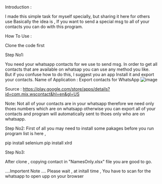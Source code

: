 Introduction : 

I made this simple task for myself specially, but sharing it here for others use
Basically the idea is , If you want to send a special msg to all of your contacts
you can do with this program.


How To Use :

Clone the code first


Step No1:

You need your whatsapp contacts for we use to send msg.
In order to get all contacts that are available on whatsap you 
can use any method you like.
But if you confuse how to do this, I suggest you an app
Install it and export your contacts.
Name of Application : Export contacts for WhatsApp
![image](https://user-images.githubusercontent.com/81078376/118043830-51dc0100-b38f-11eb-8bfd-8ff11052d485.png)

Source : https://play.google.com/store/apps/details?id=com.mix.wscontact&hl=en&gl=US

Note: Not all of your contacts are in your whatsapp therefore we need only thoes numbers which are on whatsapp
otherwise you can export all of your contacts and program will automatically sent to thoes only who are on whatsapp.



Step No2:
First of all you may need to install some pakages before you run program
list is here , 

pip install selenium
pip install xlrd

Step No3: 

After clone , copying contact  in "NamesOnly.xlsx" file you are good to go.




....Importent Note .... 
Please wait , at initall time , You have to scan for the whatsapp to open upp on your browser
